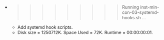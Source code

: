 * >>>>>>>>> Running inst-min-con-03-systemd-hooks.sh ...
  * Add systemd hook scripts.
  * Disk size = 1250712K. Space Used = 72K. Runtime = 00:00:00:01.
